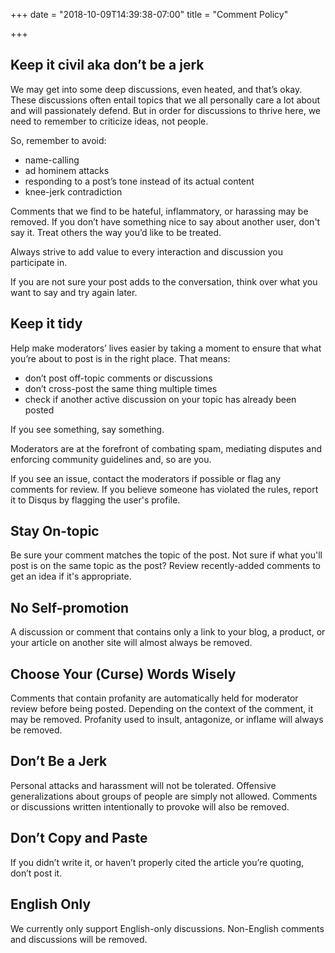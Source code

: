 +++
date = "2018-10-09T14:39:38-07:00"
title = "Comment Policy"

+++
## Keep it civil aka don’t be a jerk

We may get into some deep discussions, even heated, and that’s okay. These discussions often entail topics that we all personally care a lot about and will passionately defend. But in order for discussions to thrive here, we need to remember to criticize ideas, not people. 

So, remember to avoid:

* name-calling
* ad hominem attacks
* responding to a post’s tone instead of its actual content
* knee-jerk contradiction

Comments that we find to be hateful, inflammatory, or harassing may be removed. If you don’t have something nice to say about another user, don't say it. Treat others the way you’d like to be treated.

Always strive to add value to every interaction and discussion you participate in.

If you are not sure your post adds to the conversation, think over what you want to say and try again later.

## Keep it tidy

Help make moderators’ lives easier by taking a moment to ensure that what you’re about to post is in the right place. That means:

* don’t post off-topic comments or discussions
* don’t cross-post the same thing multiple times
* check if another active discussion on your topic has already been posted

If you see something, say something.

Moderators are at the forefront of combating spam, mediating disputes and enforcing community guidelines and, so are you. 

If you see an issue, contact the moderators if possible or flag any comments for review. If you believe someone has violated the rules, report it to Disqus by flagging the user's profile.

## Stay On-topic

Be sure your comment matches the topic of the post. Not sure if what you'll post is on the same topic as the post? Review recently-added comments to get an idea if it's appropriate.

## No Self-promotion

A discussion or comment that contains only a link to your blog, a product, or your article on another site will almost always be removed.

## Choose Your (Curse) Words Wisely

Comments that contain profanity are automatically held for moderator review before being posted. Depending on the context of the comment, it may be removed. Profanity used to insult, antagonize, or inflame will always be removed.

## Don’t Be a Jerk

Personal attacks and harassment will not be tolerated. Offensive generalizations about groups of people are simply not allowed. Comments or discussions written intentionally to provoke will also be removed.

## Don’t Copy and Paste

If you didn’t write it, or haven’t properly cited the article you’re quoting, don’t post it.

## English Only

We currently only support English-only discussions. Non-English comments and discussions will be removed.